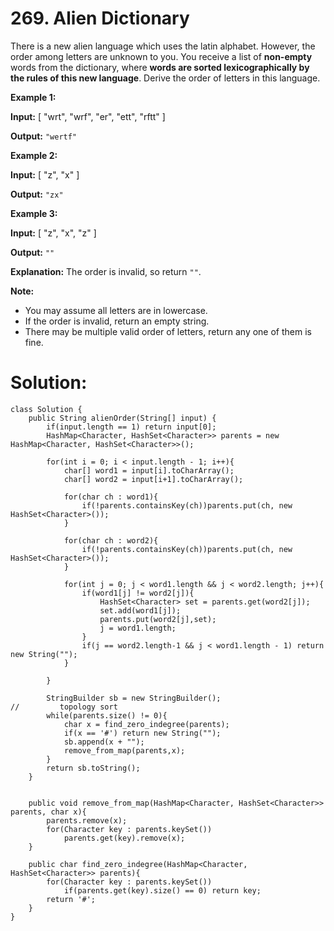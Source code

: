 # 269. Alien Dictionary
There is a new alien language which uses the latin alphabet. However, the order among letters are unknown to you. You receive a list of **non-empty** words from the dictionary, where **words are sorted lexicographically by the rules of this new language**. Derive the order of letters in this language.

**Example 1:**

**Input:**
[
  "wrt",
  "wrf",
  "er",
  "ett",
  "rftt"
]

**Output:** `"wertf"`

**Example 2:**

**Input:**
[
  "z",
  "x"
]

**Output:** `"zx"`

**Example 3:**

**Input:**
[
  "z",
  "x",
  "z"
] 

**Output:** `""` 

**Explanation:** The order is invalid, so return `""`.

**Note:**

-   You may assume all letters are in lowercase.
-   If the order is invalid, return an empty string.
-   There may be multiple valid order of letters, return any one of them is fine.
# Solution: 
```
class Solution {
    public String alienOrder(String[] input) {        
        if(input.length == 1) return input[0];
        HashMap<Character, HashSet<Character>> parents = new HashMap<Character, HashSet<Character>>();
		
        for(int i = 0; i < input.length - 1; i++){
            char[] word1 = input[i].toCharArray();
            char[] word2 = input[i+1].toCharArray();
            
            for(char ch : word1){
                if(!parents.containsKey(ch))parents.put(ch, new HashSet<Character>());
            }
            
            for(char ch : word2){
                if(!parents.containsKey(ch))parents.put(ch, new HashSet<Character>());
            }
            
            for(int j = 0; j < word1.length && j < word2.length; j++){
                if(word1[j] != word2[j]){
                    HashSet<Character> set = parents.get(word2[j]);
                    set.add(word1[j]);
                    parents.put(word2[j],set);
                    j = word1.length;
                }
                if(j == word2.length-1 && j < word1.length - 1) return new String("");
            }
            
        }

        StringBuilder sb = new StringBuilder();
//         topology sort
        while(parents.size() != 0){
            char x = find_zero_indegree(parents);
            if(x == '#') return new String("");
            sb.append(x + "");
            remove_from_map(parents,x);
        }    
        return sb.toString();
    }
    
    
    public void remove_from_map(HashMap<Character, HashSet<Character>> parents, char x){
        parents.remove(x);
        for(Character key : parents.keySet()) 
            parents.get(key).remove(x);
    }
    
    public char find_zero_indegree(HashMap<Character, HashSet<Character>> parents){
        for(Character key : parents.keySet()) 
            if(parents.get(key).size() == 0) return key;
        return '#';
    }
}
```